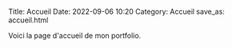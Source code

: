Title: Accueil
Date: 2022-09-06 10:20
Category: Accueil
save_as: accueil.html

Voici la page d'accueil de mon portfolio.